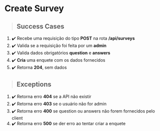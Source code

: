 # Create Survey

> ## Success Cases

1. :heavy_check_mark: Recebe uma requisição do tipo **POST** na rota **/api/surveys**
2. :heavy_check_mark: Valida se a requisição foi feita por um **admin**
3. :heavy_check_mark: Valida dados obrigatórios **question** e **answers**
4. :heavy_check_mark: **Cria** uma enquete com os dados fornecidos
5. :heavy_check_mark: Retorna **204**, sem dados

> ## Exceptions

1. :heavy_check_mark: Retorna erro **404** se a API não existir
2. :heavy_check_mark: Retorna erro **403** se o usuário não for admin
3. :heavy_check_mark: Retorna erro **400** se question ou answers não forem fornecidos pelo client
4. :heavy_check_mark: Retorna erro **500** se der erro ao tentar criar a enquete